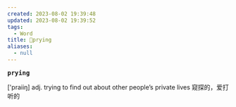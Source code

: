 ```yaml
---
created: 2023-08-02 19:39:48
updated: 2023-08-02 19:39:52
tags:
  - Word
title: 📖prying
aliases:
  - null
---
```


<pre><strong>prying</strong></pre>
['praiiŋ]
adj. trying to find out about other people’s private lives 窥探的，爱打听的
